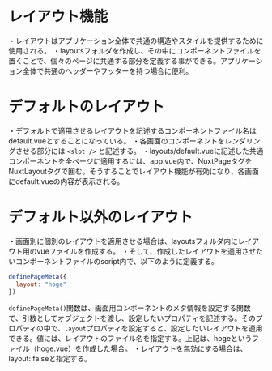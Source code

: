 # レイアウト機能
・レイアウトはアプリケーション全体で共通の構造やスタイルを提供するために使用される。
・layoutsフォルダを作成し、その中にコンポーネントファイルを置くことで、個々のページに共通する部分を定義する事ができる。アプリケーション全体で共通のヘッダーやフッターを持つ場合に便利。

# デフォルトのレイアウト
・デフォルトで適用させるレイアウトを記述するコンポーネントファイル名はdefault.vueとすることになっている。
・各画面のコンポーネントをレンダリングさせる部分には `<slot />` と記述する。
・layouts/default.vueに記述した共通コンポーネントを全ページに適用するには、app.vue内で、NuxtPageタグをNuxtLayoutタグで囲む。そうすることでレイアウト機能が有効になり、各画面にdefault.vueの内容が表示される。

# デフォルト以外のレイアウト
・画面別に個別のレイアウトを適用させる場合は、layoutsフォルダ内にレイアウト用のvueファイルを作成する。
・そして、作成したレイアウトを適用させたいコンポーネントファイルのscript内で、以下のように定義する。

```javascript
definePageMeta({
  layout: "hoge"
})
```

`definePageMeta()`関数は、画面用コンポーネントのメタ情報を設定する関数で、引数としてオブジェクトを渡し、設定したいプロパティを記述する。そのプロパティの中で、`layout`プロパティを設定すると、設定したいレイアウトを適用できる。値には、レイアウトのファイル名を指定する。上記は、hogeというファイル（hoge.vue）を作成した場合。
・レイアウトを無効にする場合は、layout: falseと指定する。
